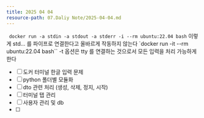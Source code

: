 ```yaml
---
title: 2025 04 04
resource-path: 07.Daliy Note/2025-04-04.md
---
```

` docker run -a stdin -a stdout -a stderr -i --rm ubuntu:22.04 bash`
이렇게 std... 를 파이프로 연결한다고 올바르게 작동하지 않는다
`docker run -it --rm ubuntu:22.04 bash``
-t 옵션은 tty 를 연결하는 것으로서 모든 입력을 처리 가능하게 한다




- [ ] 도커 터미널 한글 입력 문제
- [ ] python 폴더별 모듈화
- [ ] dto 관련 처리 (생성, 삭제, 정지, 시작)
- [ ] 터미널 탭 관리
- [ ] 사용자 관리 및 db
- [ ] 
